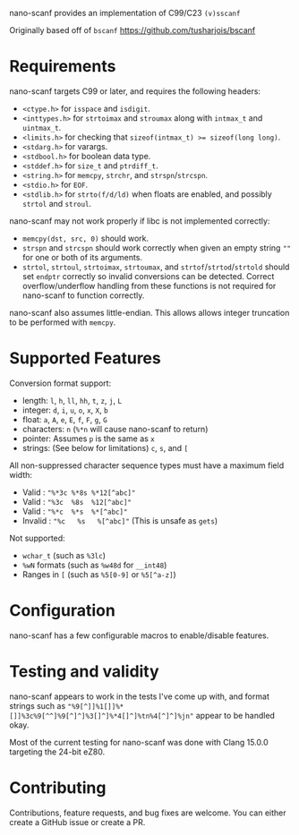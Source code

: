nano-scanf provides an implementation of C99/C23 `(v)sscanf`

Originally based off of `bscanf` https://github.com/tusharjois/bscanf

# Requirements

nano-scanf targets C99 or later, and requires the following headers:
* `<ctype.h>` for `isspace` and `isdigit`.
* `<inttypes.h>` for `strtoimax` and `stroumax` along with `intmax_t` and `uintmax_t`.
* `<limits.h>` for checking that `sizeof(intmax_t) >= sizeof(long long)`.
* `<stdarg.h>` for varargs.
* `<stdbool.h>` for boolean data type.
* `<stddef.h>` for `size_t` and `ptrdiff_t`.
* `<string.h>` for `memcpy`, `strchr`, and `strspn`/`strcspn`.
* `<stdio.h>` for `EOF`.
* `<stdlib.h>` for `strto(f/d/ld)` when floats are enabled, and possibly `strtol` and `stroul`.

nano-scanf may not work properly if libc is not implemented correctly:
- `memcpy(dst, src, 0)` should work.
- `strspn` and `strcspn` should work correctly when given an empty string `""` for one or both of its arguments.
- `strtol`, `strtoul`, `strtoimax`, `strtoumax`, and `strtof`/`strtod`/`strtold` should set `endptr` correctly so invalid conversions can be detected. Correct overflow/underflow handling from these functions is not required for nano-scanf to function correctly.

nano-scanf also assumes little-endian. This allows allows integer truncation to be performed with `memcpy`.

# Supported Features

Conversion format support:
- length: `l`, `h`, `ll`, `hh`, `t`, `z`, `j`, `L`
- integer: `d`, `i`, `u`, `o`, `x`, `X`, `b`
- float: `a`, `A`, `e`, `E`, `f`, `F`, `g`, `G`
- characters: `n` (`%*n` will cause nano-scanf to return)
- pointer: Assumes `p` is the same as `x`
- strings: (See below for limitations) `c`, `s`, and `[`

All non-suppressed character sequence types must have a maximum field width:
 - Valid   : `"%*3c %*8s %*12[^abc]"`
 - Valid   : `"%3c  %8s  %12[^abc]"`
 - Valid   : `"%*c  %*s  %*[^abc]"`
 - Invalid : `"%c   %s   %[^abc]"` (This is unsafe as `gets`)

Not supported:
- `wchar_t` (such as `%3lc`)
- `%wN` formats (such as `%w48d` for `__int48`)
- Ranges in `[` (such as `%5[0-9]` or `%5[^a-z]`)

# Configuration

nano-scanf has a few configurable macros to enable/disable features.

# Testing and validity

nano-scanf appears to work in the tests I've come up with, and format strings such as `"%9[^]]%1[]]%*[]]%3c%9[^^]%9[^]^]%3[]^]%*4[]^]%tn%4[^]^]%jn"` appear to be handled okay.

Most of the current testing for nano-scanf was done with Clang 15.0.0 targeting the 24-bit eZ80.

# Contributing

Contributions, feature requests, and bug fixes are welcome. You can either create a GitHub issue or create a PR.
